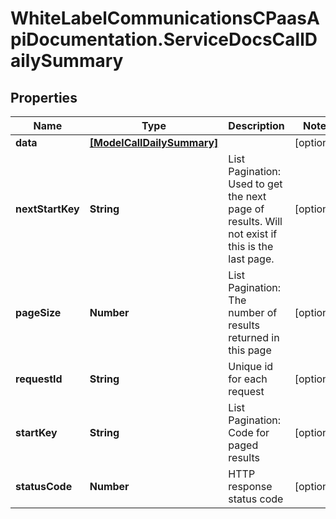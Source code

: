 # WhiteLabelCommunicationsCPaasApiDocumentation.ServiceDocsCallDailySummary

## Properties

Name | Type | Description | Notes
------------ | ------------- | ------------- | -------------
**data** | [**[ModelCallDailySummary]**](ModelCallDailySummary.md) |  | [optional] 
**nextStartKey** | **String** | List Pagination: Used to get the next page of results. Will not exist if this is the last page. | [optional] 
**pageSize** | **Number** | List Pagination: The number of results returned in this page | [optional] 
**requestId** | **String** | Unique id for each request | [optional] 
**startKey** | **String** | List Pagination: Code for paged results | [optional] 
**statusCode** | **Number** | HTTP response status code | [optional] 


